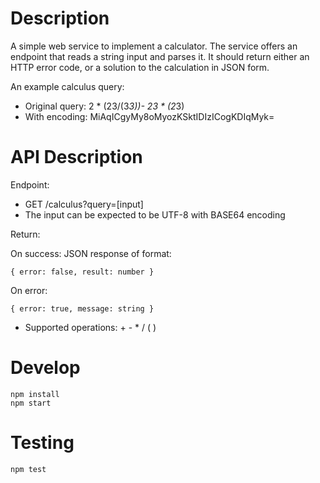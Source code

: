 # Description

A simple web service to implement a calculator. The service offers an endpoint that reads a string input and parses it. It should return either an HTTP error code, or a solution to the calculation in JSON form.

An example calculus query:
- Original query: 2 * (23/(3*3))- 23 * (2*3)
- With encoding: MiAqICgyMy8oMyozKSktIDIzICogKDIqMyk=


# API Description

Endpoint:

- GET /calculus?query=[input]
- The input can be expected to be UTF-8 with BASE64 encoding

Return:

On success: JSON response of format:

```
{ error: false, result: number }
```

On error:

```
{ error: true, message: string }
```
                          
- Supported operations: + - * / ( )

# Develop


```
npm install
npm start
```

# Testing

```
npm test
```

